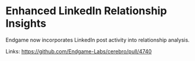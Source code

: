 # Enhanced LinkedIn Relationship Insights

Endgame now incorporates LinkedIn post activity into relationship analysis.

Links:
https://github.com/Endgame-Labs/cerebro/pull/4740
